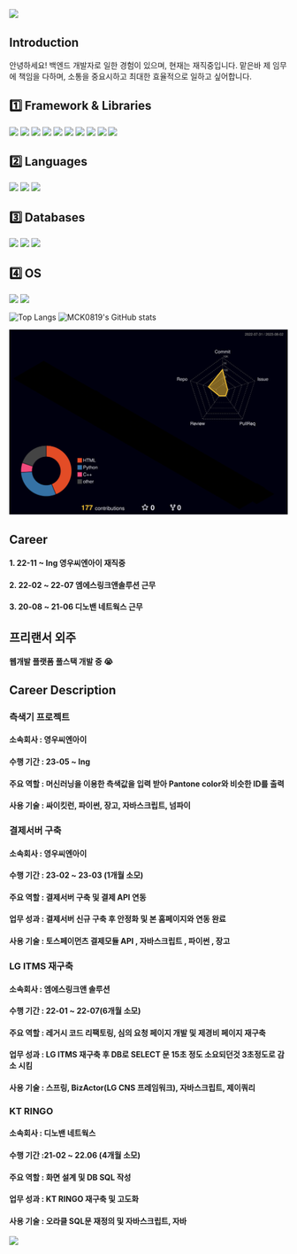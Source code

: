 <img src="https://capsule-render.vercel.app/api?type=waving&color=random&height=200&section=header&text=Welcome!&fontSize=75&fontColor=ffffff" />

## Introduction
안녕하세요! 백엔드 개발자로 일한 경험이 있으며, 현재는 재직중입니다.
맡은바 제 임무에 책임을 다하며, 소통을 중요시하고 최대한 효율적으로 일하고 싶어합니다.


## 1️⃣ Framework & Libraries
<img src="https://img.shields.io/badge/Django-092E20?style=flat&logo=Django&logoColor=white"/> <img src="https://img.shields.io/badge/Selenium-43B02A?style=flat&logo=selenium&logoColor=white"/> <img src="https://img.shields.io/badge/Celery-37814A?style=flat&logo=celery&logoColor=white"/> <img src="https://img.shields.io/badge/Numpy-013243?style=flat&logo=numpy&logoColor=white"/>
<img src="https://img.shields.io/badge/Pandas-150458?style=flat&logo=pandas&logoColor=white"/> <img src="https://img.shields.io/badge/Jupyter-F37626?style=flat&logo=jupyter&logoColor=white"/> <img src="https://img.shields.io/badge/Pycharm-000000?style=flat&logo=pycharm&logoColor=white"/>
<img src="https://img.shields.io/badge/Eclipse-2C2255?style=flat&logo=eclipseide&logoColor=white"/> <img src="https://img.shields.io/badge/VSCODE-007ACC?style=flat&logo=visualstudiocode&logoColor=white"/> <img src="https://img.shields.io/badge/Spring-6DB33F?style=flat&logo=Spring&logoColor=white"/>

## 2️⃣ Languages
<img src="https://img.shields.io/badge/Python-3776AB?style=flat&logo=Python&logoColor=white"/> <img src="https://img.shields.io/badge/Java-6DB33F?style=flat&logo=Java&logoColor=white"/> <img src="https://img.shields.io/badge/JavaScript-F7DF1E?style=flat&logo=javascript&logoColor=white"/>

## 3️⃣ Databases
<img src="https://img.shields.io/badge/Mysql-4479A1?style=flat&logo=mysql&logoColor=white"/> <img src="https://img.shields.io/badge/PostgreSQL-4169E1?style=flat&logo=postgresql&logoColor=white"/> <img src="https://img.shields.io/badge/Oracle-F80000?style=flat&logo=oracle&logoColor=white"/>

## 4️⃣ OS
<img src="https://img.shields.io/badge/Windows-0078D6?style=flat&logo=windows10&logoColor=white"/> <img src="https://img.shields.io/badge/MacOS-000000?style=flat&logo=macos&logoColor=white"/>

![Top Langs](https://github-readme-stats.vercel.app/api/top-langs/?username=MCK0819&layout=compact&theme=dark) ![MCK0819's GitHub stats](https://github-readme-stats.vercel.app/api?username=MCK0819&show_icons=true&theme=tokyonight)

![](./profile-3d-contrib/profile-night-rainbow.svg)

## Career
#### 1. 22-11 ~ Ing   영우씨엔아이 재직중
#### 2. 22-02 ~ 22-07 엠에스링크앤솔루션 근무
#### 3. 20-08 ~ 21-06 디노밴 네트웍스 근무

## 프리랜서 외주
#### 웹개발 플랫폼 풀스택 개발 중 😭

## Career Description

### 측색기 프로젝트
#### 소속회사 : 영우씨엔아이
#### 수행 기간 : 23-05 ~ Ing
#### 주요 역할 : 머신러닝을 이용한 측색값을 입력 받아 Pantone color와 비슷한 ID를 출력
#### 사용 기술 : 싸이킷런, 파이썬, 장고, 자바스크립트, 넘파이

### 결제서버 구축
#### 소속회사 : 영우씨엔아이
#### 수행 기간 : 23-02 ~ 23-03 (1개월 소모)
#### 주요 역할 : 결제서버 구축 및 결제 API 연동
#### 업무 성과 : 결제서버 신규 구축 후 안정화 및 본 홈페이지와 연동 완료
#### 사용 기술 : 토스페이먼츠 결제모듈 API , 자바스크립트 , 파이썬 , 장고

### LG ITMS 재구축
#### 소속회사 : 엠에스링크앤 솔루션
#### 수행 기간 : 22-01 ~ 22-07(6개월 소모)
#### 주요 역할 : 레거시 코드 리팩토링, 심의 요청 페이지 개발 및 제경비 페이지 재구축
#### 업무 성과 : LG ITMS 재구축 후 DB로 SELECT 문 15초 정도 소요되던것 3초정도로 감소 시킴
#### 사용 기술 : 스프링, BizActor(LG CNS 프레임워크), 자바스크립트, 제이쿼리 

### KT RINGO
#### 소속회사 : 디노밴 네트웍스
#### 수행 기간 :21-02 ~ 22.06 (4개월 소모)
#### 주요 역할 : 화면 설계 및 DB SQL 작성
#### 업무 성과 : KT RINGO 재구축 및 고도화
#### 사용 기술 : 오라클 SQL문 재정의 및 자바스크립트, 자바

<img src="https://capsule-render.vercel.app/api?type=waving&color=random&height=200&section=footer&text=Bye!&fontSize=75&fontColor=ffffff" />
